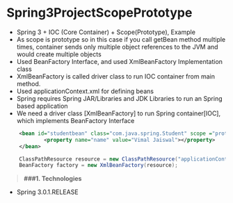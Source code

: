 # Spring3ProjectScopePrototype

* Spring 3 + IOC (Core Container) + Scope(Prototype), Example
* As scope is prototype so in this case if you call getBean method multiple times,
  container sends only multiple object references to the JVM and would create multiple objects
* Used BeanFactory Interface, and used XmlBeanFactory Implementation class
* XmlBeanFactory is called driver class to run IOC container from main method.
* Used applicationContext.xml for defining beans
* Spring requires Spring JAR/Libraries and JDK Libraries to run an Spring based application 
* We need a driver class [XmlBeanFactory] to run Spring container[IOC], which implements BeanFactory Interface

```XML
 	<bean id="studentbean" class="com.java.spring.Student" scope ="prototype">  
    		<property name="name" value="Vimal Jaiswal"></property>  
  	</bean>
```

```java
	ClassPathResource resource = new ClassPathResource("applicationContext.xml");
 	BeanFactory factory = new XmlBeanFactory(resource);
```

> **###1. Technologies**
* Spring 3.0.1.RELEASE

